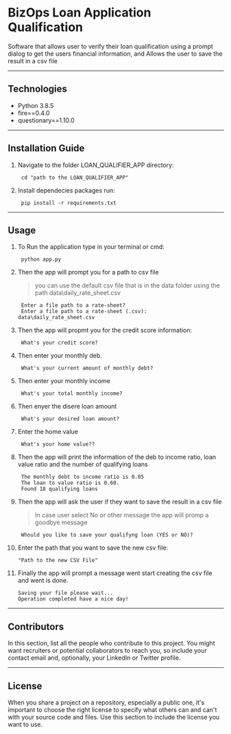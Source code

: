 # BizOps Loan Application Qualification
Software that allows user to verify their loan qualification using a prompt dialog to get the users financial information, and Allows the user to save the result in a csv file 



---

## Technologies

- Python 3.8.5
- fire==0.4.0
- questionary==1.10.0

---

## Installation Guide

1. Navigate to the folder LOAN_QUALIFIER_APP directory:

        cd "path to the LOAN_QUALIFIER_APP" 

2. Install dependecies packages run:

        pip install -r requirements.txt

---

## Usage

1. To Run the application type in your terminal or cmd:

        python app.py


2. Then the app will prompt you for a path to csv file
    > you can use the default csv file that is in the data folder using the path data\daily_rate_sheet.csv

        Enter a file path to a rate-sheet?
        Enter a file path to a rate-sheet (.csv): data\daily_rate_sheet.csv

3. Then the app will propmt you for the credit score information:

        What's your credit score?

4. Then enter your monthly deb.

        What's your current amount of monthly debt?

5. Then enter your monthly income

        What's your total monthly income?

6. Then enyer the disere loan amount

        What's your desired loan amount?

7. Enter the  home value

        What's your home value??

8. Then the app will print the information of the deb to income ratio, loan value ratio and the number of qualifying loans

        The monthly debt to income ratio is 0.05
        The loan to value ratio is 0.60.
        Found 18 qualifying loans

9. Then the app will ask the user if they want to save the result in a csv file
    > In case user select No or other message the app will promp a goodbye message

        Whould you like to save your qualifyng loan (YES or NO)?

 10. Enter the path that you want to save the new csv file:
    
         "Path to the new CSV File"      

 11. Finally the app will prompt a message went start creating the csv file and went is done.

         Saving your file please wait...
         Operation completed have a nice day!
---

## Contributors

In this section, list all the people who contribute to this project. You might want recruiters or potential collaborators to reach you, so include your contact email and, optionally, your LinkedIn or Twitter profile.

---

## License

When you share a project on a repository, especially a public one, it's important to choose the right license to specify what others can and can't with your source code and files. Use this section to include the license you want to use.

